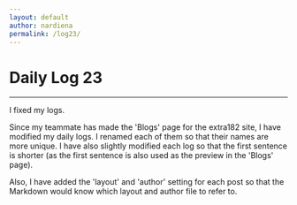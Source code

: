 ```yaml
---
layout: default
author: nardiena
permalink: /log23/
---
```

# Daily Log 23
-----

I fixed my logs.

Since my teammate has made the 'Blogs' page for the extra182 site, I have modified my daily logs. I renamed each of them so that their names are more unique. I have also slightly modified each log so that the first sentence is shorter (as the first sentence is also used as the preview in the 'Blogs' page).

Also, I have added the 'layout' and 'author' setting for each post so that the Markdown would know which layout and author file to refer to.
